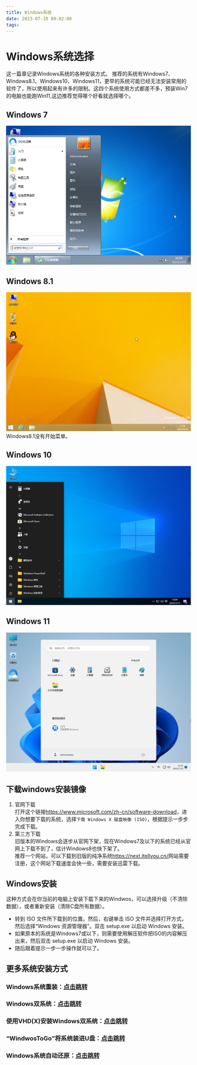 ```yaml
---
title: Windows系统
date: 2023-07-10 00:02:00
tags:
---
```

# Windows系统选择
这一篇章记录Windows系统的各种安装方式。
推荐的系统有Windows7、Windows8.1、Windows10、Windows11，更早的系统可能已经无法安装常用的软件了，所以使用起来有许多的限制。这四个系统使用方式都差不多，预装Win7的电脑也能跑Win11,这边推荐觉得哪个好看就选择哪个。
<!-- more -->
## Windows 7
![Windows 7](/images/W7.png)
## Windows 8.1
![Windwos 8.1](/images/W8.1.png)
Windows8.1没有开始菜单。
## Windows 10
![Windows 10](/images/W10.png)
## Windows 11
![Windows 11](/images/W11.png)
## 下载windows安装镜像
1. 官网下载  
   打开这个链接<https://www.microsoft.com/zh-cn/software-download>，进入你想要下载的系统，选择`下载 Windows X 磁盘映像 (ISO)`，根据提示一步步完成下载。  
2. 第三方下载  
    旧版本的Windows会逐步从官网下架，现在Windows7及以下的系统已经从官网上下载不到了，估计Windows8也快下架了。  
    推荐一个网站，可以下载到旧版的纯净系统<https://next.itellyou.cn/>网站需要注册，这个网站下载速度会快一些，需要安装迅雷下载。
## Windows安装
这种方式会在你当前的电脑上安装下载下来的Windwos，可以选择升级（不清除数据），或者重新安装（清除C盘所有数据）。
- 转到 ISO 文件所下载到的位置。然后，右键单击 ISO 文件并选择打开方式，然后选择“Windows 资源管理器”。双击 setup.exe 以启动 Windows 安装。
- 如果原本的系统是Windows7或以下，则需要使用解压软件把ISO的内容解压出来，然后双击 setup.exe 以启动 Windows 安装。  
- 随后跟着提示一步一步操作就可以了。
## 更多系统安装方式
### Windows系统重装：[点击跳转](/2023/07/12/12Windows系统重装/)  
### Windows双系统：[点击跳转](/2023/07/13/13Windows双系统/)  
### 使用VHD(X)安装Windows双系统：[点击跳转](/2023/07/14/14使用VHD(X)安装Windows双系统/)  
### “WindwosToGo”将系统装进U盘：[点击跳转](/2023/07/15/15“WindowsToGo”将系统装进U盘/)  
### Windows系统自动还原：[点击跳转](/2023/07/16/16Windows系统自动还原/)   